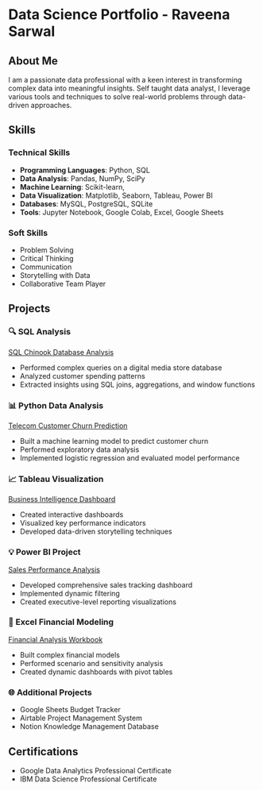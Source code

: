 # Data Science Portfolio - Raveena Sarwal

## About Me
I am a passionate data professional with a keen interest in transforming complex data into meaningful insights. Self taught data analyst, I leverage various tools and techniques to solve real-world problems through data-driven approaches.

## Skills
### Technical Skills
- **Programming Languages**: Python, SQL
- **Data Analysis**: Pandas, NumPy, SciPy
- **Machine Learning**: Scikit-learn, 
- **Data Visualization**: Matplotlib, Seaborn, Tableau, Power BI
- **Databases**: MySQL, PostgreSQL, SQLite
- **Tools**: Jupyter Notebook, Google Colab, Excel, Google Sheets

### Soft Skills
- Problem Solving
- Critical Thinking
- Communication
- Storytelling with Data
- Collaborative Team Player

## Projects

### 🔍 SQL Analysis
[SQL Chinook Database Analysis](SQL/README.md)
- Performed complex queries on a digital media store database
- Analyzed customer spending patterns
- Extracted insights using SQL joins, aggregations, and window functions

### 📊 Python Data Analysis
[Telecom Customer Churn Prediction](Python/README.md)
- Built a machine learning model to predict customer churn
- Performed exploratory data analysis
- Implemented logistic regression and evaluated model performance

### 📈 Tableau Visualization
[Business Intelligence Dashboard](Tableau/README.md)
- Created interactive dashboards
- Visualized key performance indicators
- Developed data-driven storytelling techniques

### 💡 Power BI Project
[Sales Performance Analysis](PowerBI/README.md)
- Developed comprehensive sales tracking dashboard
- Implemented dynamic filtering
- Created executive-level reporting visualizations

### 📝 Excel Financial Modeling
[Financial Analysis Workbook](Excel/README.md)
- Built complex financial models
- Performed scenario and sensitivity analysis
- Created dynamic dashboards with pivot tables

### 🌐 Additional Projects
- Google Sheets Budget Tracker
- Airtable Project Management System
- Notion Knowledge Management Database

## Certifications

- Google Data Analytics Professional Certificate
- IBM Data Science Professional Certificate
